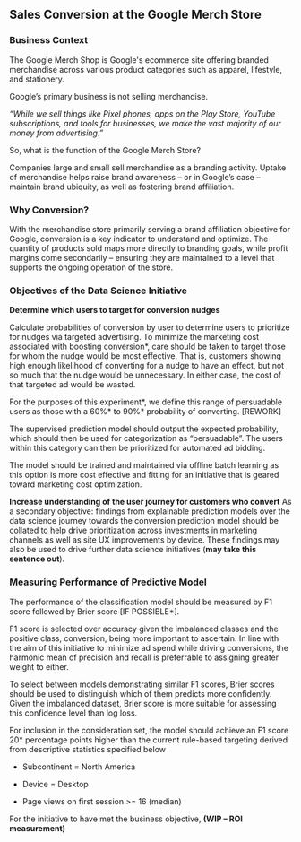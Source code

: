 ## Sales Conversion at the Google Merch Store

### Business Context

The Google Merch Shop is Google's ecommerce site offering branded merchandise across various product categories such as apparel, lifestyle, and stationery. 

Google’s primary business is not selling merchandise.

_“While we sell things like Pixel phones, apps on the Play Store, YouTube subscriptions, and tools for businesses, we make the vast majority of our money from advertising.”_

So, what is the function of the Google Merch Store? 

Companies large and small sell merchandise as a branding activity. Uptake of merchandise helps raise brand awareness – or in Google’s case – maintain brand ubiquity, as well as fostering brand affiliation. 

### Why Conversion? 
With the merchandise store primarily serving a brand affiliation objective for Google, conversion is a key indicator to understand and optimize. The quantity of products sold maps more directly to branding goals, while profit margins come secondarily – ensuring they are maintained to a level that supports the ongoing operation of the store. 

### Objectives of the Data Science Initiative
**Determine which users to target for conversion nudges** 

Calculate probabilities of conversion by user to determine users to prioritize for nudges via targeted advertising. To minimize the marketing cost associated with boosting conversion*, care should be taken to target those for whom the nudge would be most effective. That is, customers showing high enough likelihood of converting for a nudge to have an effect, but not so much that the nudge would be unnecessary. In either case, the cost of that targeted ad would be wasted. 

For the purposes of this experiment*, we define this range of persuadable users as those with a 60%* to 90%* probability of converting. 
[REWORK]

The supervised prediction model should output the expected probability, which should then be used for categorization as “persuadable”. The users within this category can then be prioritized for automated ad bidding.  

The model should be trained and maintained via offline batch learning as this option is more cost effective and fitting for an initiative that is geared toward marketing cost optimization.  

**Increase understanding of the user journey for customers who convert**
As a secondary objective: findings from explainable prediction models over the data science journey towards the conversion prediction model should be collated to help drive prioritization across investments in marketing channels as well as site UX improvements by device. These findings may also be used to drive further data science initiatives (**may take this sentence out**). 

### Measuring Performance of Predictive Model 
The performance of the classification model should be measured by F1 score followed by Brier score [IF POSSIBLE*]. 

F1 score is selected over accuracy given the imbalanced classes and the positive class, conversion, being more important to ascertain. In line with the aim of this initiative to minimize ad spend while driving conversions, the harmonic mean of precision and recall is preferrable to assigning greater weight to either. 

To select between models demonstrating similar F1 scores, Brier scores should be used to distinguish which of them predicts more confidently. Given the imbalanced dataset, Brier score is more suitable for assessing this confidence level than log loss. 

For inclusion in the consideration set, the model should achieve an F1 score 20* percentage points higher than the current rule-based targeting derived from descriptive statistics specified below

* Subcontinent = North America

* Device = Desktop

* Page views on first session >= 16 (median)


For the initiative to have met the business objective, **(WIP – ROI measurement)**









